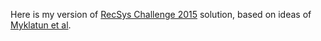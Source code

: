 Here is my version of [RecSys Challenge 2015](http://2015.recsyschallenge.com/challenge.html) solution, based on ideas of [Myklatun et al](http://www.idi.ntnu.no/~helgel/papers/MyklatunThorrudNguyenLangsethKofodPetersenRecsys15.pdf).
